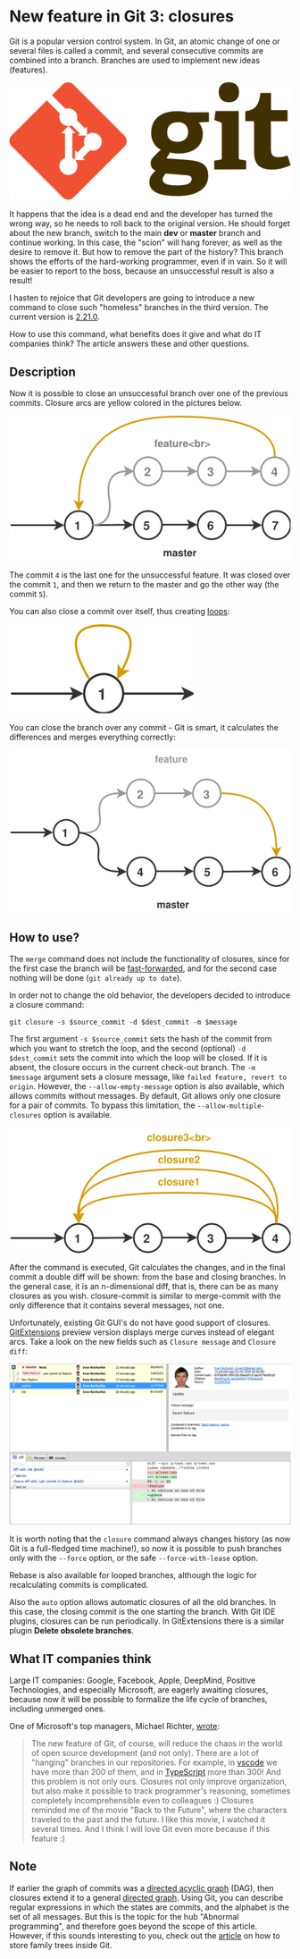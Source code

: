 # New feature in Git 3: closures

Git is a popular version control system. In Git, an atomic change of one or
several files is called a commit, and several consecutive commits are combined
into a branch. Branches are used to implement new ideas (features).

![Git Logo](Logo.svg)

It happens that the idea is a dead end and the developer has turned the wrong
way, so he needs to roll back to the original version. He should forget about
the new branch, switch to the main **dev** or **master** branch and continue
working. In this case, the "scion" will hang forever, as well as the desire to
remove it. But how to remove the part of the history? This branch shows the
efforts of the hard-working programmer, even if in vain. So it will be easier to
report to the boss, because an unsuccessful result is also a result!

I hasten to rejoice that Git developers are going to introduce a new command to
close such "homeless" branches in the third version. The current version is
[2.21.0](https://git-scm.com/downloads).

How to use this command, what benefits does it give and what do IT companies
think? The article answers these and other questions.

<cut/>

## Description

Now it is possible to close an unsuccessful branch over one of the previous
commits. Closure arcs are yellow colored in the pictures below.

![Git-Closure](Git-Closure.svg)

<!--
```graphviz
digraph {
    node [shape=circle];
    rankdir="LR";

    1 -> 5 -> 6 -> 7;
    1 -> 2 -> 3 -> 4 -> 1
    { rank = same; 2; 3; 4 }
    { rank = same; 1; 5; 6; 7 }
}
```

-->

The commit `4` is the last one for the unsuccessful feature. It was closed over
the commit `1`, and then we return to the master and go the other way (the
commit `5`).

You can also close a commit over itself, thus creating
[loops](https://en.wikipedia.org/wiki/Loop_(graph_theory)):

![Git Loop](Git-Loop.svg)

<!--
```graphviz
digraph {
    node [shape=circle];
    rankdir="LR";

    1 -> 1
}
```

-->

You can close the branch over any commit - Git is smart, it calculates the
differences and merges everything correctly:

![Git Closure Custom](Git-Closure-Custom.svg)

<!--
```graphviz
digraph {
    node [shape=circle];
    rankdir="LR";

    1 -> 2 -> 3 -> 6;
    1 -> 4 -> 5 -> 6;
}
```

-->

## How to use?

The `merge` command does not include the functionality of closures, since for
the first case the branch will be
[fast-forwarded](https://stackoverflow.com/q/9069061/1046374), and for the
second case nothing will be done (`git already up to date`).

In order not to change the old behavior, the developers decided to introduce a
closure command:

```
git closure -s $source_commit -d $dest_commit -m $message
```

The first argument `-s $source_commit` sets the hash of the commit from which
you want to stretch the loop, and the second (optional) `-d $dest_commit` sets
the commit into which the loop will be closed. If it is absent, the closure
occurs in the current check-out branch. The `-m $message` argument sets a
closure message, like `failed feature, revert to origin`. However, the
`--allow-empty-message` option is also available, which allows commits without
messages. By default, Git allows only one closure for a pair of commits. To
bypass this limitation, the `--allow-multiple-closures` option is available.

![Git Multiple Closure](Git-Closure-Multiple.svg)

After the command is executed, Git calculates the changes, and in the final
commit a double diff will be shown: from the base and closing branches. In the
general case, it is an n-dimensional diff, that is, there can be as many
closures as you wish. closure-commit is similar to merge-commit with the only
difference that it contains several messages, not one.

Unfortunately, existing Git GUI's do not have good support of closures.
[GitExtensions](https://github.com/gitextensions/gitextensions) preview version
displays merge curves instead of elegant arcs. Take a look on the new fields such
as `Closure message` and `Closure diff`:

![Git Closure Merge](Git-Closure-Merge.png)

It is worth noting that the `closure` command always changes history (as now Git
is a full-fledged time machine!), so now it is possible to push branches only
with the `--force` option, or the safe `--force-with-lease` option.

Rebase is also available for looped branches, although the logic for
recalculating commits is complicated.

Also the `auto` option allows automatic closures of all the old branches. In
this case, the closing commit is the one starting the branch. With Git IDE
plugins, closures can be run periodically. In
GitExtensions there is a similar plugin **Delete obsolete branches**.

## What IT companies think

Large IT companies: Google, Facebook, Apple, DeepMind, Positive Technologies,
and especially Microsoft, are eagerly awaiting closures, because now it will be
possible to formalize the life cycle of branches, including unmerged ones.

One of Microsoft's top managers, Michael Richter, [wrote](https://blogs.microsoft.com/git-closure):

> The new feature of Git, of course, will reduce the chaos in the world of open
source development (and not only). There are a lot of "hanging" branches in our
repositories. For example, in [vscode](https://github.com/Microsoft/vscode) we
have more than 200 of them, and in
[TypeScript](https://github.com/Microsoft/TypeScript) more than 300! And this
problem is not only ours. Closures not only improve organization, but also make
it possible to track programmer's reasoning, sometimes completely
incomprehensible even to colleagues :) Closures reminded me of the movie "Back
to the Future", where the characters traveled to the past and the future. I like
this movie, I watched it several times. And I think I will love Git even more
because if this feature :)

## Note

If earlier the graph of commits was a [directed acyclic
graph](https://en.wikipedia.org/wiki/Directed_acyclic_graph) (DAG), then
closures extend it to a general [directed
graph](https://en.wikipedia.org/wiki/Directed_graph). Using Git, you can
describe regular expressions in which the states are commits, and the alphabet
is the set of all messages. But this is the topic for the hub "Abnormal
programming", and therefore goes beyond the scope of this article. However, if
this sounds interesting to you, check out the
[article](https://habr.com/post/351158/) on how to store family trees inside
Git.